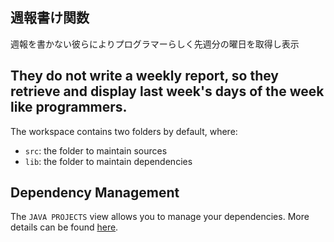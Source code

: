 ## 週報書け関数

週報を書かない彼らによりプログラマーらしく先週分の曜日を取得し表示

## They do not write a weekly report, so they retrieve and display last week's days of the week like programmers.

The workspace contains two folders by default, where:

- `src`: the folder to maintain sources
- `lib`: the folder to maintain dependencies
## Dependency Management

The `JAVA PROJECTS` view allows you to manage your dependencies. More details can be found [here](https://github.com/microsoft/vscode-java-dependency#manage-dependencies).
